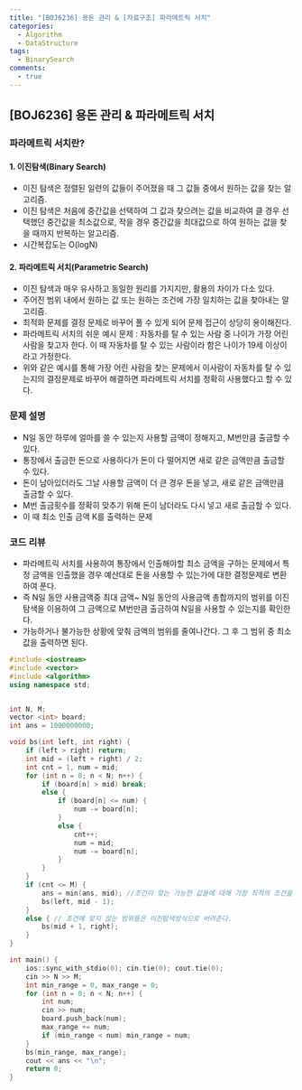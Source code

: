 ```yaml
---
title: "[BOJ6236] 용돈 관리 & [자료구조] 파라메트릭 서치"
categories:
  - Algorithm
  - DataStructure
tags:
  - BinarySearch
comments:
  - true
---
```

## [BOJ6236] 용돈 관리 & 파라메트릭 서치

### 파라메트릭 서치란?

#### 1. 이진탐색(Binary Search)
* 이진 탐색은 정렬된 일련의 값들이 주어졌을 때 그 값들 중에서 원하는 값을 찾는 알고리즘.
* 이진 탐색은 처음에 중간값을 선택하여 그 값과 찾으려는 값을 비교하여 클 경우 선택했던 중간값을 최소값으로, 작을 경우 중간값을 최대값으로 하여 원하는 값을 찾을 때까지 반복하는 알고리즘.
* 시간복잡도는 O(logN)

#### 2. 파라메트릭 서치(Parametric Search)
* 이진 탐색과 매우 유사하고 동일한 원리를 가지지만, 활용의 차이가 다소 있다.
* 주어진 범위 내에서 원하는 값 또는 원하는 조건에 가장 일치하는 값을 찾아내는 알고리즘.
* 최적화 문제를 결정 문제로 바꾸어 풀 수 있게 되어 문제 접근이 상당히 용이해진다.
* 파라메트릭 서치의 쉬운 예시 문제 : 자동차를 탈 수 있는 사람 중 나이가 가장 어린 사람을 찾고자 한다. 이 때 자동차를 탈 수 있는 사람이라 함은 나이가 19세 이상이라고 가정한다.
* 위와 같은 예시를 통해 가장 어린 사람을 찾는 문제에서 이사람이 자동차를 탈 수 있는지의 결정문제로 바꾸어 해결하면 파라메트릭 서치를 정확히 사용했다고 할 수 있다.

### 문제 설명
* N일 동안 하루에 얼마를 쓸 수 있는지 사용할 금액이 정해지고, M번만큼 출금할 수 있다.
* 통장에서 출금한 돈으로 사용하다가 돈이 다 떨어지면 새로 같은 금액만큼 출금할 수 있다.
* 돈이 남아있더라도 그날 사용할 금액이 더 큰 경우 돈을 넣고, 새로 같은 금액만큼 출금할 수 있다.
* M번 출금횟수를 정확히 맞추기 위해 돈이 남더라도 다시 넣고 새로 출금할 수 있다.
* 이 때 최소 인출 금액 K를 출력하는 문제

### 코드 리뷰
* 파라메트릭 서치를 사용하여 통장에서 인출해야할 최소 금액을 구하는 문제에서 특정 금액을 인출했을 경우 예산대로 돈을 사용할 수 있는가에 대한 결정문제로 변환하여 푼다.
* 즉 N일 동안 사용금액중 최대 금액~ N일 동안의 사용금액 총합까지의 범위를 이진탐색을 이용하여 그 금액으로 M번만큼 출금하여 N일을 사용할 수 있는지를 확인한다.
* 가능하거나 불가능한 상황에 맞춰 금액의 범위를 줄여나간다. 그 후 그 범위 중 최소 값을 출력하면 된다.

```cpp
#include <iostream>
#include <vector>
#include <algorithm>
using namespace std;


int N, M;
vector <int> board;
int ans = 1000000000;

void bs(int left, int right) {
	if (left > right) return;
	int mid = (left + right) / 2;
	int cnt = 1, num = mid;
	for (int n = 0; n < N; n++) {
		if (board[n] > mid) break;
		else {
			if (board[n] <= num) {
				num -= board[n];
			}
			else {
				cnt++;
				num = mid;
				num -= board[n];
			}
		}
	}
	if (cnt <= M) {
		ans = min(ans, mid); //조건이 맞는 가능한 값들에 대해 가장 최적의 조건을 찾아가는 과정
		bs(left, mid - 1);
	}
	else { // 조건에 맞지 않는 범위들은 이진탐색방식으로 버려준다.
		bs(mid + 1, right);
	}
}

int main() {
	ios::sync_with_stdio(0); cin.tie(0); cout.tie(0);
	cin >> N >> M;
	int min_range = 0, max_range = 0;
	for (int n = 0; n < N; n++) {
		int num;
		cin >> num;
		board.push_back(num);
		max_range += num;
		if (min_range < num) min_range = num;
	}
	bs(min_range, max_range);
	cout << ans << "\n";
	return 0;
}
```


